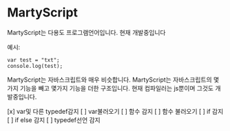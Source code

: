 # MartyScript
MartyScript는 다용도 프로그램언어입니다. 현재 개발중입니다

예시:
```MartyScript
var test = "txt";
console.log(test);
```

MartyScript는 자바스크립트와 매우 비슷합니다. 
MartyScript는 자바스크립트의 몇가지 기능을 빼고 몇가지 기능을 더한 구조입니다.
현재 컴파일러는 js뿐이며 그것도 개발중입니다.

[x] var및 다른 typedef감지
[ ] var불러오기
[ ] 함수 감지
[ ] 함수 불러오기
[ ] if 감지
[ ] if else 감지
[ ] typedef선언 감지
